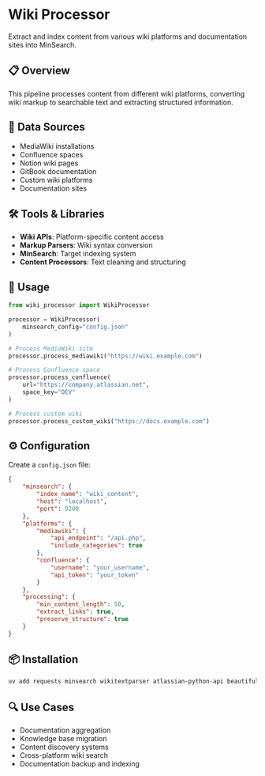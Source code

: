 # Wiki Processor

Extract and index content from various wiki platforms and documentation sites into MinSearch.

## 📋 Overview

This pipeline processes content from different wiki platforms, converting wiki markup to searchable text and extracting structured information.

## 🎯 Data Sources

- MediaWiki installations
- Confluence spaces
- Notion wiki pages
- GitBook documentation
- Custom wiki platforms
- Documentation sites

## 🛠️ Tools & Libraries

- **Wiki APIs**: Platform-specific content access
- **Markup Parsers**: Wiki syntax conversion
- **MinSearch**: Target indexing system
- **Content Processors**: Text cleaning and structuring

## 🚀 Usage

```python
from wiki_processor import WikiProcessor

processor = WikiProcessor(
    minsearch_config="config.json"
)

# Process MediaWiki site
processor.process_mediawiki("https://wiki.example.com")

# Process Confluence space
processor.process_confluence(
    url="https://company.atlassian.net",
    space_key="DEV"
)

# Process custom wiki
processor.process_custom_wiki("https://docs.example.com")
```

## ⚙️ Configuration

Create a `config.json` file:

```json
{
    "minsearch": {
        "index_name": "wiki_content",
        "host": "localhost",
        "port": 9200
    },
    "platforms": {
        "mediawiki": {
            "api_endpoint": "/api.php",
            "include_categories": true
        },
        "confluence": {
            "username": "your_username",
            "api_token": "your_token"
        }
    },
    "processing": {
        "min_content_length": 50,
        "extract_links": true,
        "preserve_structure": true
    }
}
```

## 📦 Installation

```bash
uv add requests minsearch wikitextparser atlassian-python-api beautifulsoup4
```

## 🔍 Use Cases

- Documentation aggregation
- Knowledge base migration
- Content discovery systems
- Cross-platform wiki search
- Documentation backup and indexing